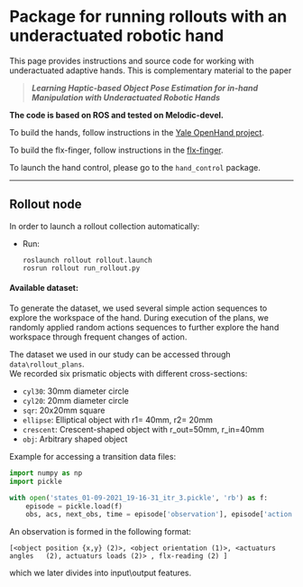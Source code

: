  <!--:construction_worker: :construction: **_This page is under construction_** :construction: :construction_worker:-->


# Package for running rollouts with an underactuated robotic hand

This page provides instructions and source code for working with underactuated adaptive hands. This is complementary material to the paper

> ***Learning Haptic-based Object Pose Estimation for in-hand Manipulation with Underactuated Robotic Hands***


**The code is based on ROS and tested on Melodic-devel.**

To build the hands, follow instructions in the [Yale OpenHand project](https://www.eng.yale.edu/grablab/openhand/).

To build the flx-finger, follow instructions in the [flx-finger](https://github.com/osheraz/flx-tac-finger).

To launch the hand control, please go to the ```hand_control``` package.

---
## Rollout node

In order to launch a rollout collection automatically:
- Run:
     ```
     roslaunch rollout rollout.launch
     rosrun rollout run_rollout.py
     ```

#### Available dataset:

To generate the dataset, we used several simple action sequences to explore the workspace of the hand.
During execution of the plans, we randomly applied random actions sequences to further explore the hand workspace through frequent changes of action.

The dataset we used in our study can be accessed through ```data\rollout_plans```.\
We recorded six prismatic objects with different cross-sections:
- `cyl30`: 30mm diameter circle
- `cyl20`: 20mm diameter circle
- `sqr`: 20x20mm square
- `ellipse`: Elliptical object with r1= 40mm, r2= 20mm
- `crescent`: Crescent-shaped object with r_out=50mm, r_in=40mm
- `obj`: Arbitrary shaped object

Example for accessing a transition data files:
```python
import numpy as np
import pickle

with open('states_01-09-2021_19-16-31_itr_3.pickle', 'rb') as f:
    episode = pickle.load(f)
    obs, acs, next_obs, time = episode['observation'], episode['action'], episode['next_observation'],  episode['time']

```

An observation is formed in the following format:
```
[<object position {x,y} (2)>, <object orientation (1)>, <actuaturs angles   (2), actuaturs loads (2)> , flx-reading (2) ]
```
which we later divides into input\output features.
